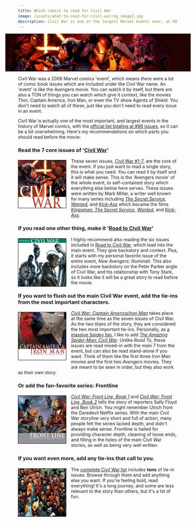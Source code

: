 ```yaml
---
title: Which comics to read for Civil War
image: /assets/what-to-read-for-civil-war/og_image2.jpg
description: Civil War is one of the largest Marvel events ever, at 98 comics. Here's what you should read before the movie.
---
```


<style>
#header-image {
  margin: 10px -40px;
  background-color: #200502;
}

#header-image,
#header-image img {
  max-height: 157px;
}

h3, .post-article {
    clear: both;
}

p img {
  float: left;
  max-height: 150px;
  border: 1px solid black;
  margin: 5px 15px 15px 0px;
}
</style>

<div id="header-image"><img src="/assets/what-to-read-for-civil-war/header.jpg" alt="Marvel's Civil War"></div>

Civil War was a 2006 Marvel comics 'event', which means there were a lot of comic book issues which are included under the Civil War name. An 'event' is  like the Avengers movie. You can watch it by itself, but there are also a TON of things you can watch which give it context, like the movies Thor, Captain America, Iron Man, or even the TV show Agents of Shield. You don't need to watch all of these, just like you don't need to read every issue in an event.

Civil War is actually one of the most important, and largest events in the history of  Marvel comics, with the [official list totaling at #98 issues](http://marvel.com/comics/discover/114/civil-war-the-complete-event), so it can be a bit overwhelming. Here's my recommendations on which parts you should read before the movie:

### Read the 7 core issues of '[Civil War](http://amzn.to/1pmqXPE)'

[![Cover of Civil War #1](/assets/what-to-read-for-civil-war/cover_civil_war.jpg)](http://amzn.to/1pmqXPE) These seven issues, [Civil War #1-7](http://amzn.to/1pmqXPE), are the core of the event. If you just want to read a single story, this is what you need. You can read it by itself and it will make sense. This is the 'Avengers movie' of the whole event, to self-contained story which everything else below here serves. These issues were written by Mark Millar, a writer well known for many series including *[The Secret Service](http://amzn.to/1pmsmWz)*, *[Wanted](http://amzn.to/1QMOORu)*, and *[Kick-Ass](http://amzn.to/1RdFDNb)* which became the films *[Kingsman: The Secret Service](http://amzn.to/1QMOMc9)*, *[Wanted](http://amzn.to/1RdFFVi)*, and *[Kick-Ass](http://amzn.to/1MennvA)*.

### If you read one other thing, make it '[Road to Civil War](http://amzn.to/1RdE3uK)'

[![Cover of Road to Civil War](/assets/what-to-read-for-civil-war/cover_road_to.jpg)](http://amzn.to/1RdE3uK) I highly recommend also reading the six issues included in [Road to Civil War](http://amzn.to/1RdE3uK), which lead into the main event. They give backstory and context. Plus, it starts with my personal favorite issue of the entire event, *New Avengers: Illuminati*. This also includes more backstory on the Peter Parker angle of Civil War, and his relationship with Tony Stark, so it looks like it will be a great story to read before the movie.

### If you want to flush out the main Civil War event, add the tie-ins from the most important characters.

[![Cover of Civil War: Captain America/Iron Man](/assets/what-to-read-for-civil-war/cover_cap_iron.jpg)](http://amzn.to/1RdF0Dp) *[Civil War: Captain America/Iron Man](http://amzn.to/1RdF0Dp)* takes place at the same time as the seven issues of Civil War. As the two titans of the story, they are considered the two most important tie-ins. Personally, as [a massive Spidey fan](/articles/where-to-start-reading-spiderman/), I like to add *[The Amazing Spider-Man: Civil War](http://amzn.to/1RdDWzr)*. Unlike *Road To*, these issues are read mixed-in with the main 7 from the event, but can also be read stand-alone if you want. Think of them like the first three *Iron Man* movies and the first two *Avengers* movies. They are meant to be seen in order, but they also work as their own story.

### Or add the fan-favorite series: Frontline

[![Civil War: Front Line, Book 1](/assets/what-to-read-for-civil-war/cover_frontline.jpg)](http://amzn.to/1MemN14) *[Civil War: Front Line, Book 1](http://amzn.to/1MemN14)* and *[Civil War: Front Line, Book 2](http://amzn.to/1QMOgLq)* tells the story of reporters Sally Floyd and Ben Ulrich. You might remember Ulrich from the Daredevil Netflix series. With the main Civil War storyline very short and full of action, many people felt the series lacked depth, and didn't always make sense. Frontline is hailed for providing character depth, cleaning of loose ends, and filling in the holes of the main Civil War stories, as well as being very well written.

### If you want even more, add any tie-ins that call to you.

![Lots of Civil War characters](/assets/what-to-read-for-civil-war/cover_all.jpg) The [complete Civil War list](http://marvel.com/comics/discover/114/civil-war-the-complete-event) includes **tons** of tie-in issues. Browse through them and add anything else you want. If you're feeling bold, read everything! It's a long journey, and some are less relevant to the story than others, but it's a lot of fun.
